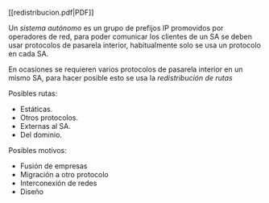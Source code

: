 [[redistribucion.pdf|PDF]]

Un *sistema autónomo* es un grupo de prefijos IP promovidos por operadores de red, para poder comunicar los clientes de un SA se deben usar protocolos de pasarela interior, habitualmente solo se usa un protocolo en cada SA.

En ocasiones se requieren varios protocolos de pasarela interior en un mismo SA, para hacer posible esto se usa la *redistribución de rutas*

Posibles rutas:
+ Estáticas.
+ Otros protocolos.
+ Externas al SA.
+ Del dominio.

Posibles motivos:
+ Fusión de empresas
+ Migración a otro protocolo
+ Interconexión de redes
+ Diseño



